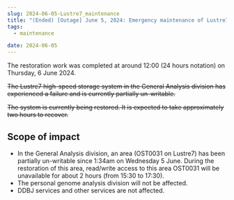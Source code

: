 ```yaml
---
slug: 2024-06-05-Lustre7_maintenance
title: "(Ended) [Outage] June 5, 2024: Emergency maintenance of Lustre7"
tags:
  - maintenance

date: 2024-06-05
---
```





The restoration work was completed at around 12:00 (24 hours notation) on Thursday, 6 June 2024.

<!-- truncate -->

~~The Lustre7 high-speed storage system in the General Analysis division has experienced a failure and is currently partially un-writable.~~

~~The system is currently being restored. It is expected to take approximately two hours to recover.~~


## Scope of impact

- In the General Analysis division, an area (OST0031 on Lustre7) has been partially un-writable since 1:34am on Wednesday 5 June. During the restoration of this area, read/write access to this area OST0031 will be unavailable for about 2 hours (from 15:30 to 17:30).
- The personal genome analysis division will not be affected.
- DDBJ services and other services are not affected.
